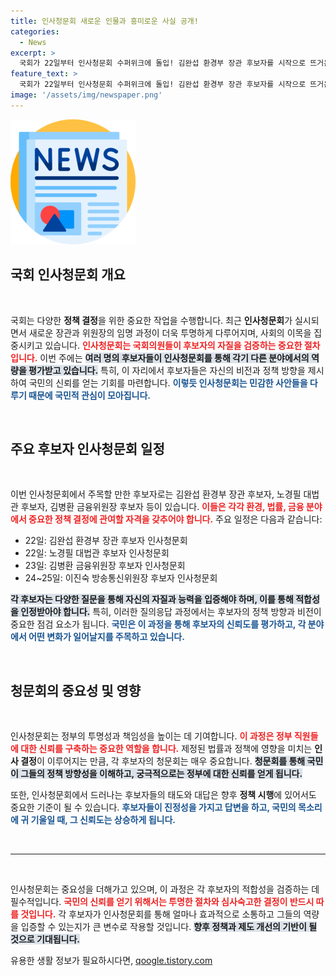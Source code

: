 ```yaml
---
title: 인사청문회 새로운 인물과 흥미로운 사실 공개!
categories:
  - News
excerpt: >
  국회가 22일부터 인사청문회 수퍼위크에 돌입! 김완섭 환경부 장관 후보자를 시작으로 뜨거운 논란이 예고된다. 노경필 대법관과 김병환 금융위원장 후보자의 청문회도 연이어 진행된다. 이진숙 방송통신위원장 후보자까지, 과연 어떤 진실이 밝혀질까?
feature_text: >
  국회가 22일부터 인사청문회 수퍼위크에 돌입! 김완섭 환경부 장관 후보자를 시작으로 뜨거운 논란이 예고된다. 노경필 대법관과 김병환 금융위원장 후보자의 청문회도 연이어 진행된다. 이진숙 방송통신위원장 후보자까지, 과연 어떤 진실이 밝혀질까?
image: '/assets/img/newspaper.png'
---
```


<p><img src="/assets/img/newspaper.png" alt="kimp 속보" /></p>

<h2 data-ke-size="size26">국회 인사청문회 개요</h2>

<p data-ke-size="size16">&nbsp;</p>

<p>국회는 다양한 <b>정책 결정</b>을 위한 중요한 작업을 수행합니다. 최근 <strong>인사청문회</strong>가 실시되면서 새로운 장관과 위원장의 임명 과정이 더욱 투명하게 다루어지며, 사회의 이목을 집중시키고 있습니다. <b><span style="color: #ee2323;">인사청문회는 국회의원들이 후보자의 자질을 검증하는 중요한 절차입니다.</span></b> 이번 주에는 <b><span style="background-color: #21538527;">여러 명의 후보자들이 인사청문회를 통해 각기 다른 분야에서의 역량을 평가받고 있습니다.</span></b> 특히, 이 자리에서 후보자들은 자신의 비전과 정책 방향을 제시하여 국민의 신뢰를 얻는 기회를 마련합니다. <b><span style="color: #1a5490;">이렇듯 인사청문회는 민감한 사안들을 다루기 때문에 국민적 관심이 모아집니다.</span></b>  </p>

<p data-ke-size="size16">&nbsp;</p>

<h2 data-ke-size="size26">주요 후보자 인사청문회 일정</h2>

<p data-ke-size="size16">&nbsp;</p>

<p>이번 인사청문회에서 주목할 만한 후보자로는 김완섭 환경부 장관 후보자, 노경필 대법관 후보자, 김병환 금융위원장 후보자 등이 있습니다. <b><span style="color: #ee2323;">이들은 각각 환경, 법률, 금융 분야에서 중요한 정책 결정에 관여할 자격을 갖추어야 합니다.</span></b> 주요 일정은 다음과 같습니다:</p>

<ul>
<li>22일: 김완섭 환경부 장관 후보자 인사청문회</li>
<li>22일: 노경필 대법관 후보자 인사청문회</li>
<li>23일: 김병환 금융위원장 후보자 인사청문회</li>
<li>24~25일: 이진숙 방송통신위원장 후보자 인사청문회</li>
</ul>

<p><b><span style="background-color: #21538527;">각 후보자는 다양한 질문을 통해 자신의 자질과 능력을 입증해야 하며, 이를 통해 적합성을 인정받아야 합니다.</span></b> 특히, 이러한 질의응답 과정에서는 후보자의 정책 방향과 비전이 중요한 점검 요소가 됩니다. <b><span style="color: #1a5490;">국민은 이 과정을 통해 후보자의 신뢰도를 평가하고, 각 분야에서 어떤 변화가 일어날지를 주목하고 있습니다.</span></b>  </p>

<p data-ke-size="size16">&nbsp;</p>

<h2 data-ke-size="size26">청문회의 중요성 및 영향</h2>

<p data-ke-size="size16">&nbsp;</p>

<p>인사청문회는 정부의 투명성과 책임성을 높이는 데 기여합니다. <b><span style="color: #ee2323;">이 과정은 정부 직원들에 대한 신뢰를 구축하는 중요한 역할을 합니다.</span></b> 제정된 법률과 정책에 영향을 미치는 <b>인사 결정</b>이 이루어지는 만큼, 각 후보자의 청문회는 매우 중요합니다. <b><span style="background-color: #21538527;">청문회를 통해 국민이 그들의 정책 방향성을 이해하고, 궁극적으로는 정부에 대한 신뢰를 얻게 됩니다.</span></b> </p>

<p>또한, 인사청문회에서 드러나는 후보자들의 태도와 대답은 향후 <b>정책 시행</b>에 있어서도 중요한 기준이 될 수 있습니다. <b><span style="color: #1a5490;">후보자들이 진정성을 가지고 답변을 하고, 국민의 목소리에 귀 기울일 때, 그 신뢰도는 상승하게 됩니다.</span></b>  </p>

<p data-ke-size="size16">&nbsp;</p>

<hr>

<p data-ke-size="size16">&nbsp;</p>

<p>인사청문회는 중요성을 더해가고 있으며, 이 과정은 각 후보자의 적합성을 검증하는 데 필수적입니다. <b><span style="color: #ee2323;">국민의 신뢰를 얻기 위해서는 투명한 절차와 심사숙고한 결정이 반드시 따를 것입니다.</span></b> 각 후보자가 인사청문회를 통해 얼마나 효과적으로 소통하고 그들의 역량을 입증할 수 있는지가 큰 변수로 작용할 것입니다. <b><span style="background-color: #21538527;">향후 정책과 제도 개선의 기반이 될 것으로 기대됩니다.</span></b> </p>
유용한 생활 정보가 필요하시다면, <a href="https://qoogle.tistory.com" rel="dofollow">qoogle.tistory.com</a>


